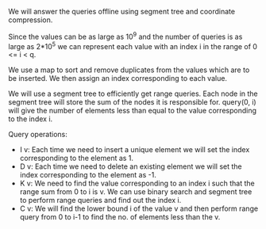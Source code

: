 We will answer the queries offline using segment tree and coordinate compression.

Since the values can be as large as 10<sup>9</sup> and the number of queries is as large as 2\*10<sup>5</sup> we can represent each value with an index i in the range of 0 <= i < q.

We use a map to sort and remove duplicates from the values which are to be inserted. We then assign an index corresponding to each value.

We will use a segment tree to efficiently get range queries. Each node in the segment tree will store the sum of the nodes it is responsible for. query(0, i) will give the number of elements less than equal to the value corresponding to the index i.

Query operations:
- I v: Each time we need to insert a unique element we will set the index corresponding to the element as 1. 
- D v: Each time we need to delete an existing element we will set the index corresponding to the element as -1.
- K v: We need to find the value corresponding to an index i such that the range sum from 0 to i is v. We can use binary search and segment tree to perform range queries and find out the index i.
- C v: We will find the lower bound i of the value v and then perform range query from 0 to i-1 to find the no. of elements less than the v.